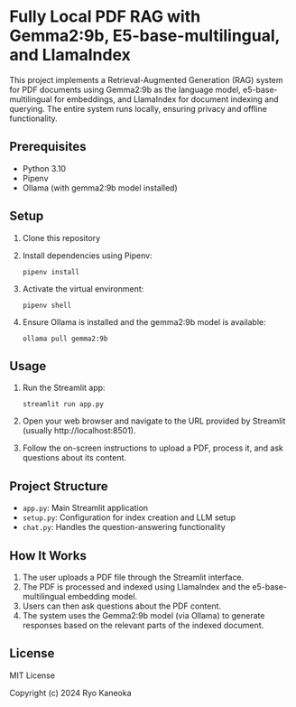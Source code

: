 # Fully Local PDF RAG with Gemma2:9b, E5-base-multilingual, and LlamaIndex

This project implements a Retrieval-Augmented Generation (RAG) system for PDF documents using Gemma2:9b as the language model, e5-base-multilingual for embeddings, and LlamaIndex for document indexing and querying. The entire system runs locally, ensuring privacy and offline functionality.

## Prerequisites

- Python 3.10
- Pipenv
- Ollama (with gemma2:9b model installed)

## Setup

1. Clone this repository

2. Install dependencies using Pipenv:

   ```
   pipenv install
   ```

3. Activate the virtual environment:

   ```
   pipenv shell
   ```

4. Ensure Ollama is installed and the gemma2:9b model is available:
   ```
   ollama pull gemma2:9b
   ```

## Usage

1. Run the Streamlit app:

   ```
   streamlit run app.py
   ```

2. Open your web browser and navigate to the URL provided by Streamlit (usually http://localhost:8501).

3. Follow the on-screen instructions to upload a PDF, process it, and ask questions about its content.

## Project Structure

- `app.py`: Main Streamlit application
- `setup.py`: Configuration for index creation and LLM setup
- `chat.py`: Handles the question-answering functionality

## How It Works

1. The user uploads a PDF file through the Streamlit interface.
2. The PDF is processed and indexed using LlamaIndex and the e5-base-multilingual embedding model.
3. Users can then ask questions about the PDF content.
4. The system uses the Gemma2:9b model (via Ollama) to generate responses based on the relevant parts of the indexed document.

## License

MIT License

Copyright (c) 2024 Ryo Kaneoka
